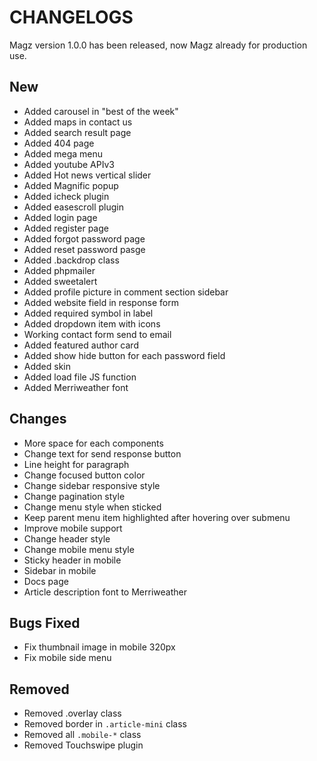 # CHANGELOGS
Magz version 1.0.0 has been released, now Magz already for production use.

## New
- Added carousel in "best of the week"
- Added maps in contact us
- Added search result page
- Added 404 page
- Added mega menu
- Added youtube APIv3
- Added Hot news vertical slider
- Added Magnific popup
- Added icheck plugin
- Added easescroll plugin
- Added login page
- Added register page
- Added forgot password page
- Added reset password pasge
- Added .backdrop class
- Added phpmailer
- Added sweetalert
- Added profile picture in comment section sidebar
- Added website field in response form
- Added required symbol in label
- Added dropdown item with icons
- Working contact form send to email
- Added featured author card
- Added show hide button for each password field
- Added skin
- Added load file JS function
- Added Merriweather font

## Changes
- More space for each components
- Change text for send response button
- Line height for paragraph
- Change focused button color
- Change sidebar responsive style
- Change pagination style
- Change menu style when sticked
- Keep parent menu item highlighted after hovering over submenu
- Improve mobile support  
- Change header style
- Change mobile menu style
- Sticky header in mobile
- Sidebar in mobile
- Docs page
- Article description font to Merriweather

## Bugs Fixed
- Fix thumbnail image in mobile 320px
- Fix mobile side menu

## Removed
- Removed .overlay class
- Removed border in `.article-mini` class
- Removed all `.mobile-*` class
- Removed Touchswipe plugin